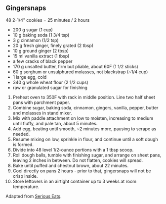 ## Gingersnaps

48 2-1/4" cookies = 25 minutes / 2 hours

* 200 g sugar (1 cup)
*  10 g baking soda (1 3/4 tsp)
*   3 g cinnamon (1/2 tsp)
*  20 g fresh ginger, finely grated (2 tbsp)
*  10 g ground ginger (2 tbsp)
*  15 ml vanilla extract (1 tbsp)
* a few cracks of black pepper
* 170 g unsalted butter, firm but pliable, about 60F (1 1/2 sticks)
*  60 g sorghum or unsulphured molasses, not blackstrap (~1/4 cup)
*   1 large egg, cold
* 340 g whole wheat flour (2 1/2 cups)
* raw or granulated sugar for finishing

1. Preheat oven to 350F with rack in middle position. Line two half sheet pans with parchment paper.
2. Combine sugar, baking soda, cinnamon, gingers, vanilla, pepper, butter and molasses in stand mixer.
3. Mix with paddle attachment on low to moisten, increasing to medium until fluffy, and pale tan, about 5 minutes.
4. Add egg, beating until smooth, ~2 minutes more, pausing to scrape as needed.
5. Resume mixing on low, sprinkle in flour, and continue until a soft dough is formed.
6. Divide into 48 level 1/2-ounce portions with a 1 tbsp scoop.
7. Roll dough balls, tumble with finishing sugar, and arrange on sheet pans, leaving 2 inches in between. Do not flatten, cookies will spread.
8. Bake until puffed and chestnut brown, about 22 minutes.
9. Cool directly on pans 2 hours - prior to that, gingersnaps will not be crisp inside.
10. Store leftovers in an airtight container up to 3 weeks at room temperature.

Adapted from [Serious Eats](https://www.seriouseats.com/recipes/2015/12/the-best-gingersnap-cookie-recipe.html).
